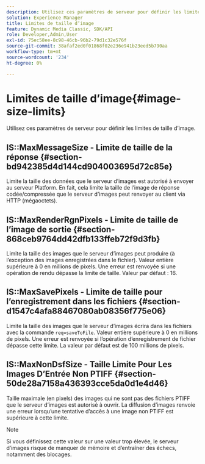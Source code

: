 ```yaml
---
description: Utilisez ces paramètres de serveur pour définir les limites de taille d’image.
solution: Experience Manager
title: Limites de taille d’image
feature: Dynamic Media Classic, SDK/API
role: Developer,Admin,User
exl-id: 75ec58ee-8c98-46cb-96b2-79d1c32e576f
source-git-commit: 38afaf2ed0f01868f02e236e941b23eed5b790aa
workflow-type: tm+mt
source-wordcount: '234'
ht-degree: 0%

---
```


# Limites de taille d’image{#image-size-limits}

Utilisez ces paramètres de serveur pour définir les limites de taille d’image.

## IS::MaxMessageSize - Limite de taille de la réponse {#section-bd942385d4d144cd904003695d72c85e}

Limite la taille des données que le serveur d’images est autorisé à envoyer au serveur Platform. En fait, cela limite la taille de l’image de réponse codée/compressée que le serveur d’images peut renvoyer au client via HTTP (mégaoctets).

## IS::MaxRenderRgnPixels - Limite de taille de l’image de sortie {#section-868ceb9764dd42dfb133ffeb72f9d3fb}

Limite la taille des images que le serveur d’images peut produire (à l’exception des images enregistrées dans le fichier). Valeur entière supérieure à 0 en millions de pixels. Une erreur est renvoyée si une opération de rendu dépasse la limite de taille. Valeur par défaut : 16.

## IS::MaxSavePixels - Limite de taille pour l’enregistrement dans les fichiers {#section-d1547c4afa88467080ab08356f775e06}

Limite la taille des images que le serveur d’images écrira dans les fichiers avec la commande `req=saveToFile`. Valeur entière supérieure à 0 en millions de pixels. Une erreur est renvoyée si l’opération d’enregistrement de fichier dépasse cette limite. La valeur par défaut est de 100 millions de pixels.

## IS::MaxNonDsfSize - Taille Limite Pour Les Images D’Entrée Non PTIFF {#section-50de28a7158a436393cce5da0d1e4d46}

Taille maximale (en pixels) des images qui ne sont pas des fichiers PTIFF que le serveur d’images est autorisé à ouvrir. La diffusion d’images renvoie une erreur lorsqu’une tentative d’accès à une image non PTIFF est supérieure à cette limite.

>[!NOTE]
>
>Si vous définissez cette valeur sur une valeur trop élevée, le serveur d’images risque de manquer de mémoire et d’entraîner des échecs, notamment des blocages.
